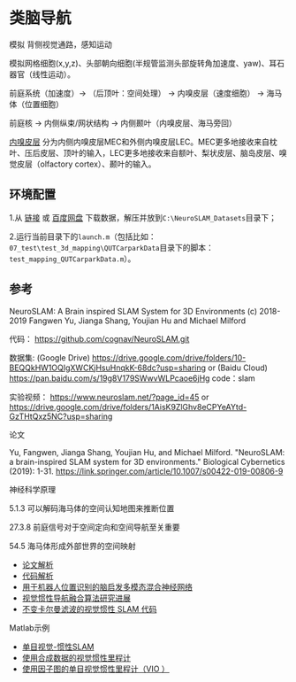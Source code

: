 # 类脑导航

模拟 背侧视觉通路，感知运动

模拟网格细胞(x,y,z)、头部朝向细胞(半规管监测头部旋转角加速度、yaw)、耳石器官（线性运动）。

前庭系统（加速度）-> （后顶叶：空间处理） -> 内嗅皮层（速度细胞） -> 海马体（位置细胞）

前庭核 -> 内侧纵束/网状结构 -> 内侧颞叶（内嗅皮层、海马旁回）


[内嗅皮层](https://zhuanlan.zhihu.com/p/71551904) 分为内侧内嗅皮层MEC和外侧内嗅皮层LEC。MEC更多地接收来自枕叶、压后皮层、顶叶的输入，LEC更多地接收来自额叶、梨状皮层、脑岛皮层、嗅觉皮层（olfactory cortex）、颞叶的输入。

## 环境配置
1.从 [链接](https://drive.google.com/drive/folders/1AisK9ZlGhv8eCPYeAYtd-GzTHtQxz5NC?usp=sharing) 或 [百度网盘](https://pan.baidu.com/s/1BpIYE4gGPDWPSY5lkhM6qg?pwd=hutb) 下载数据，解压并放到`C:\NeuroSLAM_Datasets`目录下；

2.运行当前目录下的`launch.m`（包括比如：`07_test\test_3d_mapping\QUTCarparkData`目录下的脚本：`test_mapping_QUTCarparkData.m`）。

## 参考
NeuroSLAM: A Brain inspired SLAM System for 3D Environments (c) 2018-2019 Fangwen Yu, Jianga Shang, Youjian Hu and Michael Milford

代码：
https://github.com/cognav/NeuroSLAM.git

数据集:
(Google Drive) https://drive.google.com/drive/folders/10-BEQQkHW1OQIgXWCKjHsuHnqkK-68dc?usp=sharing
or (Baidu Cloud) https://pan.baidu.com/s/19g8V179SWwvWLPcaoe6jHg code：slam 

实验视频：
https://www.neuroslam.net/?page_id=45
or https://drive.google.com/drive/folders/1AisK9ZlGhv8eCPYeAYtd-GzTHtQxz5NC?usp=sharing

论文

Yu, Fangwen, Jianga Shang, Youjian Hu, and Michael Milford. "NeuroSLAM: a brain-inspired SLAM system for 3D environments." Biological Cybernetics (2019): 1-31. https://link.springer.com/article/10.1007/s00422-019-00806-9

神经科学原理 

5.1.3 可以解码海马体的空间认知地图来推断位置

27.3.8 前庭信号对于空间定向和空间导航至关重要

54.5 海马体形成外部世界的空间映射

* [论文解析](https://blog.csdn.net/weixin_38262663/article/details/120004213)
* [代码解析](https://blog.csdn.net/weixin_38262663/article/details/120075175#comments_30727517)
* [用于机器人位置识别的脑启发多模态混合神经网络](https://github.com/cognav/NeuroGPR)
* [视觉惯性导航融合算法研究进展](https://m.chinaaet.com/article/3000159386) 
* [不变卡尔曼滤波的视觉惯性 SLAM 代码](https://github.com/mbrossar/FUSION2018) 

Matlab示例
* [单目视觉-惯性SLAM](https://ww2.mathworks.cn/help/vision/ug/monocular-visual-inertial-slam.html) 
* [使用合成数据的视觉惯性里程计](https://ww2.mathworks.cn/help/fusion/ug/visual-inertial-odometry-using-synthetic-data.html)
* [使用因子图的单目视觉惯性里程计（VIO ）](https://ww2.mathworks.cn/help/nav/ug/monocular-visual-inertial-odometry-using-factor-graph.html)
